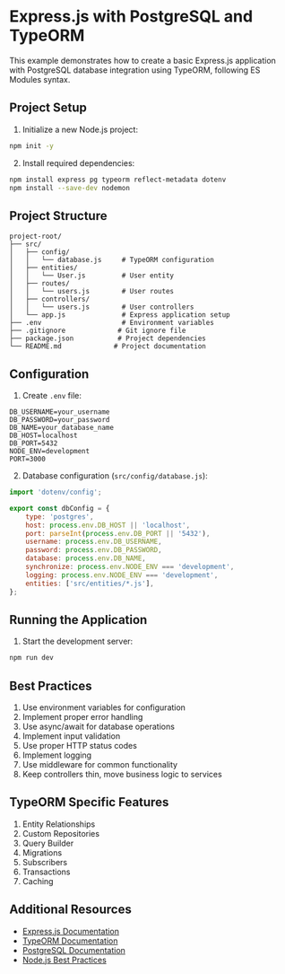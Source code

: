 # Express.js with PostgreSQL and TypeORM

This example demonstrates how to create a basic Express.js application with PostgreSQL database integration using TypeORM, following ES Modules syntax.

## Project Setup

1. Initialize a new Node.js project:

```bash
npm init -y
```

2. Install required dependencies:

```bash
npm install express pg typeorm reflect-metadata dotenv
npm install --save-dev nodemon
```

## Project Structure

```text
project-root/
├── src/
│   ├── config/
│   │   └── database.js     # TypeORM configuration
│   ├── entities/
│   │   └── User.js         # User entity
│   ├── routes/
│   │   └── users.js        # User routes
│   ├── controllers/
│   │   └── users.js        # User controllers
│   └── app.js              # Express application setup
├── .env                    # Environment variables
├── .gitignore             # Git ignore file
├── package.json           # Project dependencies
└── README.md             # Project documentation
```

## Configuration

1. Create `.env` file:

```env
DB_USERNAME=your_username
DB_PASSWORD=your_password
DB_NAME=your_database_name
DB_HOST=localhost
DB_PORT=5432
NODE_ENV=development
PORT=3000
```

2. Database configuration (`src/config/database.js`):

```javascript
import 'dotenv/config';

export const dbConfig = {
	type: 'postgres',
	host: process.env.DB_HOST || 'localhost',
	port: parseInt(process.env.DB_PORT || '5432'),
	username: process.env.DB_USERNAME,
	password: process.env.DB_PASSWORD,
	database: process.env.DB_NAME,
	synchronize: process.env.NODE_ENV === 'development',
	logging: process.env.NODE_ENV === 'development',
	entities: ['src/entities/*.js'],
};
```

## Running the Application

1. Start the development server:

```bash
npm run dev
```

## Best Practices

1. Use environment variables for configuration
2. Implement proper error handling
3. Use async/await for database operations
4. Implement input validation
5. Use proper HTTP status codes
6. Implement logging
7. Use middleware for common functionality
8. Keep controllers thin, move business logic to services

## TypeORM Specific Features

1. Entity Relationships
2. Custom Repositories
3. Query Builder
4. Migrations
5. Subscribers
6. Transactions
7. Caching

## Additional Resources

- [Express.js Documentation](https://expressjs.com/)
- [TypeORM Documentation](https://typeorm.io/)
- [PostgreSQL Documentation](https://www.postgresql.org/docs/)
- [Node.js Best Practices](https://github.com/goldbergyoni/nodebestpractices)

